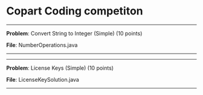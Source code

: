 # Copart Coding competiton

<hr>

<b>Problem</b>: Convert String to Integer (Simple) (10 points)

<b>File</b>: NumberOperations.java

<hr>


<hr>

<b>Problem</b>: License Keys (Simple) (10 points)

<b>File</b>: LicenseKeySolution.java

<hr>






